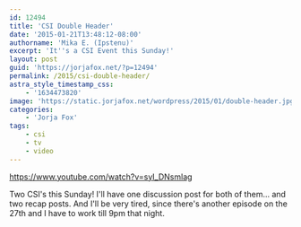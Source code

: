 ```yaml
---
id: 12494
title: 'CSI Double Header'
date: '2015-01-21T13:48:12-08:00'
authorname: 'Mika E. (Ipstenu)'
excerpt: 'It''s a CSI Event this Sunday!'
layout: post
guid: 'https://jorjafox.net/?p=12494'
permalink: /2015/csi-double-header/
astra_style_timestamp_css:
    - '1634473820'
image: 'https://static.jorjafox.net/wordpress/2015/01/double-header.jpg'
categories:
    - 'Jorja Fox'
tags:
    - csi
    - tv
    - video
---
```


https://www.youtube.com/watch?v=syI_DNsmlag

Two CSI's this Sunday! I'll have one discussion post for both of them... and two recap posts. And I'll be very tired, since there's another episode on the 27th and I have to work till 9pm that night.
